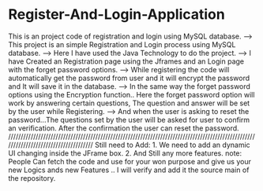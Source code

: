 # Register-And-Login-Application
This is an project code of registration and login using MySQL database.
    --> This project is an simple Registration and Login process using MySQL database. 
    --> Here I have used the Java Technology to do the project.
    --> I have Created an Registration page using the Jframes and an Login page with the forget password options.
    --> While registering the code will automatically get the password from user and it will encrypt the password and It will save it in the database.
    --> In the same way the forget password options using the Encryption function.. Here the forget password option will work by answering certain questions, The question and answer will be set by the user while Registering.
    --> And when the user is asking to reset the password...The questions set by the user will be asked for user to confirm an verification. After the confirmation the user can reset the password.
   /////////////////////////////////////////////////////////////////////////////////////////////////////////////////////////////////////
     Still need to Add:
            1. We need to add an dynamic UI changing inside the JFrame box.
            2. And Still any more features.
     note: People Can fetch the code and use for your won purpose and give us your new Logics ands new Features .. I will verify and add it the source main of the repository.

